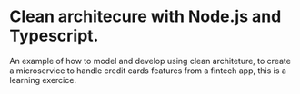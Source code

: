 # Clean architecure with Node.js and Typescript.
An example of how to model and develop using clean architeture, to create a microservice to handle credit cards features from a fintech app, this is a learning exercice.
